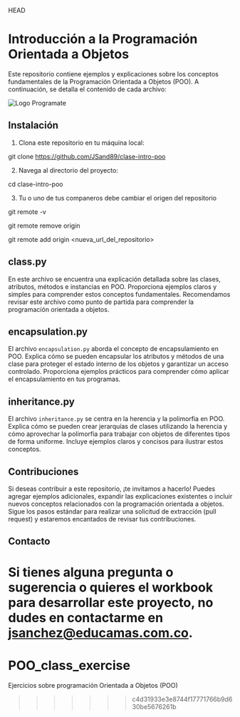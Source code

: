  HEAD
# Introducción a la Programación Orientada a Objetos

Este repositorio contiene ejemplos y explicaciones sobre los conceptos fundamentales de la Programación Orientada a Objetos (POO). A continuación, se detalla el contenido de cada archivo:

<img src="img/programate-academy-color-.png" alt="Logo Programate">

## Instalación

1. Clona este repositorio en tu máquina local:

git clone https://github.com/JSand89/clase-intro-poo


2. Navega al directorio del proyecto:

cd clase-intro-poo

3. Tu o uno de tus companeros debe cambiar el origen del repositorio 

git remote -v

git remote remove origin

git remote add origin <nueva_url_del_repositorio>
## class.py

En este archivo se encuentra una explicación detallada sobre las clases, atributos, métodos e instancias en POO. Proporciona ejemplos claros y simples para comprender estos conceptos fundamentales. Recomendamos revisar este archivo como punto de partida para comprender la programación orientada a objetos.

## encapsulation.py

El archivo `encapsulation.py` aborda el concepto de encapsulamiento en POO. Explica cómo se pueden encapsular los atributos y métodos de una clase para proteger el estado interno de los objetos y garantizar un acceso controlado. Proporciona ejemplos prácticos para comprender cómo aplicar el encapsulamiento en tus programas.

## inheritance.py

El archivo `inheritance.py` se centra en la herencia y la polimorfia en POO. Explica cómo se pueden crear jerarquías de clases utilizando la herencia y cómo aprovechar la polimorfia para trabajar con objetos de diferentes tipos de forma uniforme. Incluye ejemplos claros y concisos para ilustrar estos conceptos.

## Contribuciones

Si deseas contribuir a este repositorio, ¡te invitamos a hacerlo! Puedes agregar ejemplos adicionales, expandir las explicaciones existentes o incluir nuevos conceptos relacionados con la programación orientada a objetos. Sigue los pasos estándar para realizar una solicitud de extracción (pull request) y estaremos encantados de revisar tus contribuciones.


## Contacto

Si tienes alguna pregunta o sugerencia o quieres el workbook para desarrollar este proyecto, no dudes en contactarme en [jsanchez@educamas.com.co](jsanchez@educamas.com.co).
=======
# POO_class_exercise
 Ejercicios sobre programación Orientada a Objetos (POO)
>>>>>>> c4d31933e3e8744f17771766b9d630be5676261b
